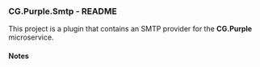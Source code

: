 
### CG.Purple.Smtp - README

This project is a plugin that contains an SMTP provider for the **CG.Purple** microservice.

#### Notes






